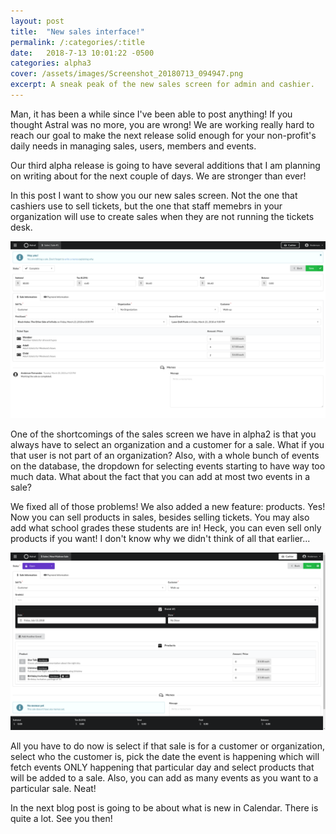 ```yaml
---
layout: post
title:  "New sales interface!"
permalink: /:categories/:title
date:   2018-7-13 10:01:22 -0500
categories: alpha3
cover: /assets/images/Screenshot_20180713_094947.png
excerpt: A sneak peak of the new sales screen for admin and cashier.
---
```


Man, it has been a while since I've been able to post anything! If you thought
Astral was no more, you are wrong! We are working really hard to reach our goal
to make the next release solid enough for your non-profit's daily needs in managing
sales, users, members and events.

Our third alpha release is going to have several additions that I am planning on
writing about for the next couple of days. We are stronger than ever!

In this post I want to show you our new sales screen. Not the one that cashiers
use to sell tickets, but the one that staff memebrs in your organization will use
to create sales when they are not running the tickets desk.

<img src="/assets/screenshots/1.0.0-alpha2/Screenshot_20180321_093914.png" class="ui image">

One of the shortcomings of the sales screen we have in alpha2 is that you always
have to select an organization and a customer for a sale. What if you that user
is not part of an organization? Also, with a whole bunch of events on the database,
the dropdown for selecting events starting to have way too much data. What about
the fact that you can add at most two events in a sale?

We fixed all of those problems! We also added a new feature: products. Yes! Now
you can sell products in sales, besides selling tickets. You may also add what
school grades these students are in! Heck, you can even sell only products if you
want! I don't know why we didn't think of all that earlier...

<img src="/assets/images/Screenshot_20180713_094947.png" class="ui image">

All you have to do now is select if that sale is for a customer or organization,
select who the customer is, pick the date the event is happening which will fetch
events ONLY happening that particular day and select products that will be added
to a sale. Also, you can add as many events as you want to a particular sale. Neat!

In the next blog post is going to be about what is new in Calendar. There is quite
a lot. See you then!
